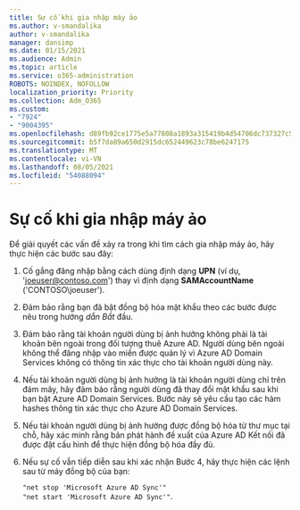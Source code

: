 ```yaml
---
title: Sự cố khi gia nhập máy ảo
ms.author: v-smandalika
author: v-smandalika
manager: dansimp
ms.date: 01/15/2021
ms.audience: Admin
ms.topic: article
ms.service: o365-administration
ROBOTS: NOINDEX, NOFOLLOW
localization_priority: Priority
ms.collection: Adm_O365
ms.custom:
- "7924"
- "9004395"
ms.openlocfilehash: d89fb92ce1775e5a77808a1893a315419b4d54706dc737327c51f7c4c4e488e2
ms.sourcegitcommit: b5f7da89a650d2915dc652449623c78be6247175
ms.translationtype: MT
ms.contentlocale: vi-VN
ms.lasthandoff: 08/05/2021
ms.locfileid: "54088094"
---
```

# <a name="issue-joining-vms"></a>Sự cố khi gia nhập máy ảo

Để giải quyết các vấn đề xảy ra trong khi tìm cách gia nhập máy ảo, hãy thực hiện các bước sau đây:

1. Cố gắng đăng nhập bằng cách dùng định dạng **UPN** (ví dụ, 'joeuser@contoso.com') thay vì định dạng **SAMAccountName** ('CONTOSO\joeuser').
2. Đảm bảo rằng bạn đã bật đồng bộ hóa mật khẩu theo các bước được nêu trong hướng *dẫn Bắt* đầu.
3. Đảm bảo rằng tài khoản người dùng bị ảnh hưởng không phải là tài khoản bên ngoài trong đối tượng thuê Azure AD. Người dùng bên ngoài không thể đăng nhập vào miền được quản lý vì Azure AD Domain Services không có thông tin xác thực cho tài khoản người dùng này.
4. Nếu tài khoản người dùng bị ảnh hưởng là tài khoản người dùng chỉ trên đám mây, hãy đảm bảo rằng người dùng đã thay đổi mật khẩu sau khi bạn bật Azure AD Domain Services. Bước này sẽ yêu cầu tạo các hàm hashes thông tin xác thực cho Azure AD Domain Services.
5. Nếu tài khoản người dùng bị ảnh hưởng được đồng bộ hóa từ thư mục tại chỗ, hãy xác minh rằng bản phát hành đề xuất của Azure AD Kết nối đã được đặt cấu hình để thực hiện đồng bộ hóa đầy đủ.
6. Nếu sự cố vẫn tiếp diễn sau khi xác nhận Bước 4, hãy thực hiện các lệnh sau từ máy đồng bộ của bạn:
 
     `"net stop 'Microsoft Azure AD Sync'"`  
     `"net start 'Microsoft Azure AD Sync'"`.